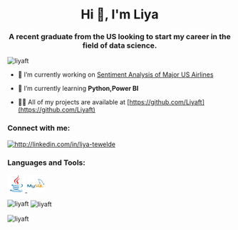 <h1 align="center">Hi 👋, I'm Liya</h1>
<h3 align="center">A recent graduate from the US looking to start my career in the field of data science.</h3>

<p align="left"> <img src="https://komarev.com/ghpvc/?username=liyaft&label=Profile%20views&color=0e75b6&style=flat" alt="liyaft" /> </p>

- 🔭 I’m currently working on [Sentiment Analysis of Major US Airlines](https://github.com/Liyaft/airline-sentiment-analysis)

- 🌱 I’m currently learning **Python,Power BI**

- 👨‍💻 All of my projects are available at [https://github.com/Liyaft](https://github.com/Liyaft)

<h3 align="left">Connect with me:</h3>
<p align="left">
<a href="https://linkedin.com/in/http://linkedin.com/in/liya-tewelde" target="blank"><img align="center" src="https://raw.githubusercontent.com/rahuldkjain/github-profile-readme-generator/master/src/images/icons/Social/linked-in-alt.svg" alt="http://linkedin.com/in/liya-tewelde" height="30" width="40" /></a>
</p>

<h3 align="left">Languages and Tools:</h3>
<p align="left"> <a href="https://www.java.com" target="_blank" rel="noreferrer"> <img src="https://raw.githubusercontent.com/devicons/devicon/master/icons/java/java-original.svg" alt="java" width="40" height="40"/> </a> <a href="https://www.mysql.com/" target="_blank" rel="noreferrer"> <img src="https://raw.githubusercontent.com/devicons/devicon/master/icons/mysql/mysql-original-wordmark.svg" alt="mysql" width="40" height="40"/> </a> </p>

<p><img align="left" src="https://github-readme-stats.vercel.app/api/top-langs?username=liyaft&show_icons=true&locale=en&layout=compact" alt="liyaft" /></p>

<p>&nbsp;<img align="center" src="https://github-readme-stats.vercel.app/api?username=liyaft&show_icons=true&locale=en" alt="liyaft" /></p>

<p><img align="center" src="https://github-readme-streak-stats.herokuapp.com/?user=liyaft&" alt="liyaft" /></p>
